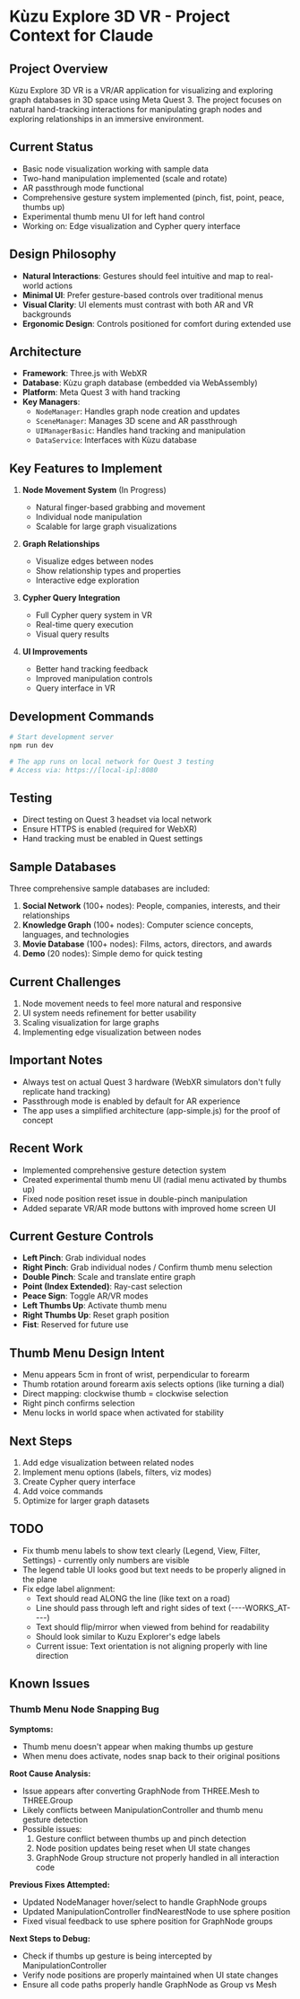 # Kùzu Explore 3D VR - Project Context for Claude

## Project Overview
Kùzu Explore 3D VR is a VR/AR application for visualizing and exploring graph databases in 3D space using Meta Quest 3. The project focuses on natural hand-tracking interactions for manipulating graph nodes and exploring relationships in an immersive environment.

## Current Status
- Basic node visualization working with sample data
- Two-hand manipulation implemented (scale and rotate)
- AR passthrough mode functional
- Comprehensive gesture system implemented (pinch, fist, point, peace, thumbs up)
- Experimental thumb menu UI for left hand control
- Working on: Edge visualization and Cypher query interface

## Design Philosophy
- **Natural Interactions**: Gestures should feel intuitive and map to real-world actions
- **Minimal UI**: Prefer gesture-based controls over traditional menus
- **Visual Clarity**: UI elements must contrast with both AR and VR backgrounds
- **Ergonomic Design**: Controls positioned for comfort during extended use

## Architecture
- **Framework**: Three.js with WebXR
- **Database**: Kùzu graph database (embedded via WebAssembly)
- **Platform**: Meta Quest 3 with hand tracking
- **Key Managers**:
  - `NodeManager`: Handles graph node creation and updates
  - `SceneManager`: Manages 3D scene and AR passthrough
  - `UIManagerBasic`: Handles hand tracking and manipulation
  - `DataService`: Interfaces with Kùzu database

## Key Features to Implement
1. **Node Movement System** (In Progress)
   - Natural finger-based grabbing and movement
   - Individual node manipulation
   - Scalable for large graph visualizations

2. **Graph Relationships**
   - Visualize edges between nodes
   - Show relationship types and properties
   - Interactive edge exploration

3. **Cypher Query Integration**
   - Full Cypher query system in VR
   - Real-time query execution
   - Visual query results

4. **UI Improvements**
   - Better hand tracking feedback
   - Improved manipulation controls
   - Query interface in VR

## Development Commands
```bash
# Start development server
npm run dev

# The app runs on local network for Quest 3 testing
# Access via: https://[local-ip]:8080
```

## Testing
- Direct testing on Quest 3 headset via local network
- Ensure HTTPS is enabled (required for WebXR)
- Hand tracking must be enabled in Quest settings

## Sample Databases
Three comprehensive sample databases are included:
1. **Social Network** (100+ nodes): People, companies, interests, and their relationships
2. **Knowledge Graph** (100+ nodes): Computer science concepts, languages, and technologies
3. **Movie Database** (100+ nodes): Films, actors, directors, and awards
4. **Demo** (20 nodes): Simple demo for quick testing

## Current Challenges
1. Node movement needs to feel more natural and responsive
2. UI system needs refinement for better usability
3. Scaling visualization for large graphs
4. Implementing edge visualization between nodes

## Important Notes
- Always test on actual Quest 3 hardware (WebXR simulators don't fully replicate hand tracking)
- Passthrough mode is enabled by default for AR experience
- The app uses a simplified architecture (app-simple.js) for the proof of concept

## Recent Work
- Implemented comprehensive gesture detection system
- Created experimental thumb menu UI (radial menu activated by thumbs up)
- Fixed node position reset issue in double-pinch manipulation
- Added separate VR/AR mode buttons with improved home screen UI

## Current Gesture Controls
- **Left Pinch**: Grab individual nodes
- **Right Pinch**: Grab individual nodes / Confirm thumb menu selection
- **Double Pinch**: Scale and translate entire graph
- **Point (Index Extended)**: Ray-cast selection
- **Peace Sign**: Toggle AR/VR modes
- **Left Thumbs Up**: Activate thumb menu
- **Right Thumbs Up**: Reset graph position
- **Fist**: Reserved for future use

## Thumb Menu Design Intent
- Menu appears 5cm in front of wrist, perpendicular to forearm
- Thumb rotation around forearm axis selects options (like turning a dial)
- Direct mapping: clockwise thumb = clockwise selection
- Right pinch confirms selection
- Menu locks in world space when activated for stability

## Next Steps
1. Add edge visualization between related nodes
2. Implement menu options (labels, filters, viz modes)
3. Create Cypher query interface
4. Add voice commands
5. Optimize for larger graph datasets

## TODO
- Fix thumb menu labels to show text clearly (Legend, View, Filter, Settings) - currently only numbers are visible
- The legend table UI looks good but text needs to be properly aligned in the plane
- Fix edge label alignment:
  - Text should read ALONG the line (like text on a road)
  - Line should pass through left and right sides of text (----WORKS_AT----)
  - Text should flip/mirror when viewed from behind for readability
  - Should look similar to Kuzu Explorer's edge labels
  - Current issue: Text orientation is not aligning properly with line direction

## Known Issues
### Thumb Menu Node Snapping Bug
**Symptoms:**
- Thumb menu doesn't appear when making thumbs up gesture
- When menu does activate, nodes snap back to their original positions

**Root Cause Analysis:**
- Issue appears after converting GraphNode from THREE.Mesh to THREE.Group
- Likely conflicts between ManipulationController and thumb menu gesture detection
- Possible issues:
  1. Gesture conflict between thumbs up and pinch detection
  2. Node position updates being reset when UI state changes
  3. GraphNode Group structure not properly handled in all interaction code

**Previous Fixes Attempted:**
- Updated NodeManager hover/select to handle GraphNode groups
- Updated ManipulationController findNearestNode to use sphere position
- Fixed visual feedback to use sphere position for GraphNode groups

**Next Steps to Debug:**
- Check if thumbs up gesture is being intercepted by ManipulationController
- Verify node positions are properly maintained when UI state changes
- Ensure all code paths properly handle GraphNode as Group vs Mesh